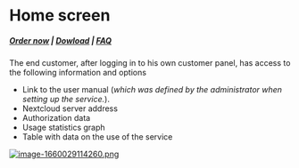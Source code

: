 # Home screen

#####  [Order now](https://panel.puqcloud.com/index.php?rp=/store/whmcs-module-nextcloud) | [Dowload](https://download.puqcloud.com/WHMCS/servers/PUQ_WHMCS-Nextcloud/) | [FAQ](https://faq.puqcloud.com/)

The end customer, after logging in to his own customer panel, has access to the following information and options

- Link to the user manual (*which was defined by the administrator when setting up the service.*).
- Nextcloud server address
- Authorization data
- Usage statistics graph
- Table with data on the use of the service

[![image-1660029114260.png](https://doc.puq.info/uploads/images/gallery/2022-08/scaled-1680-/image-1660029114260.png)](https://doc.puq.info/uploads/images/gallery/2022-08/image-1660029114260.png)
